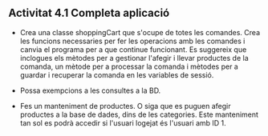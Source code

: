 ## Activitat 4.1 Completa aplicació

* Crea una classe shoppingCart que s'ocupe de totes les comandes. Crea les funcions necessaries per fer les operacions amb les comandes i canvia el programa per a que continue funcionant. Es suggereix que inclogues els mètodes per a gestionar l'afegir i llevar productes de la comanda, un mètode per a processar la comanda i mètodes per a guardar i recuperar la comanda en les variables de sessió.

* Possa exempcions a les consultes a la BD.

* Fes un manteniment de productes. O siga que es puguen afegir productes a la base de dades, dins de les categories. Este manteniment tan sol es podrà accedir si l'usuari logejat és l'usuari amb ID 1.
